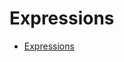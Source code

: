 <!-- Part of the Exeme language project, under the MIT license. See '/LICENSE' for license information. SPDX-License-Identifier: MIT License. -->

# Expressions

- [Expressions](#expressions)
